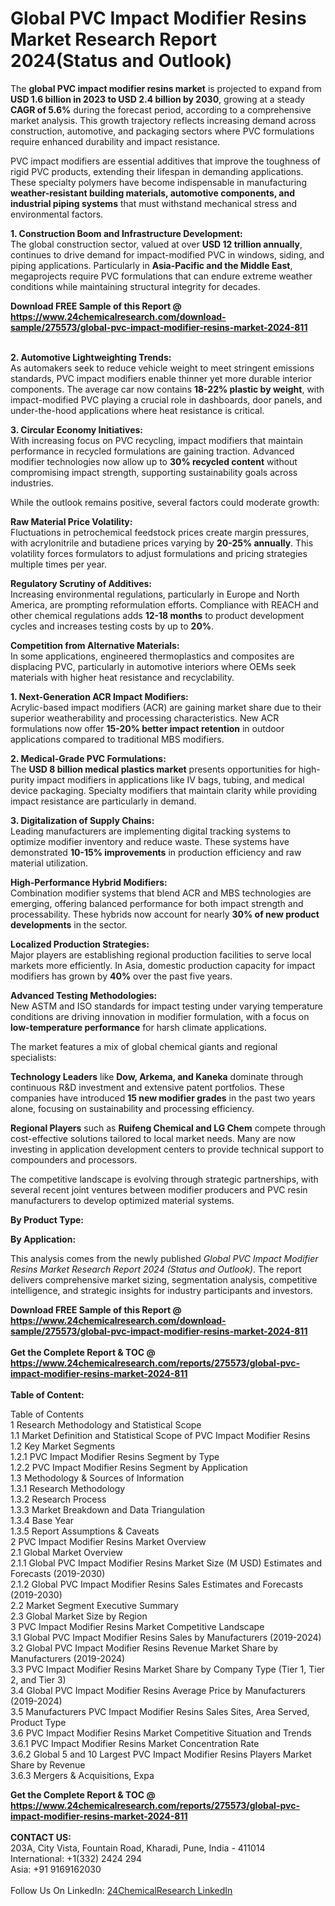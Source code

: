 <h1>Global PVC Impact Modifier Resins Market Research Report 2024(Status and Outlook)</h1><p>The <strong>global PVC impact modifier resins market</strong> is projected to expand from <strong>USD 1.6 billion in 2023 to USD 2.4 billion by 2030</strong>, growing at a steady <strong>CAGR of 5.6%</strong> during the forecast period, according to a comprehensive market analysis. This growth trajectory reflects increasing demand across construction, automotive, and packaging sectors where PVC formulations require enhanced durability and impact resistance.</p><p>PVC impact modifiers are essential additives that improve the toughness of rigid PVC products, extending their lifespan in demanding applications. These specialty polymers have become indispensable in manufacturing <strong>weather-resistant building materials, automotive components, and industrial piping systems</strong> that must withstand mechanical stress and environmental factors.</p><p><strong>1. Construction Boom and Infrastructure Development:</strong><br>
The global construction sector, valued at over <strong>USD 12 trillion annually</strong>, continues to drive demand for impact-modified PVC in windows, siding, and piping applications. Particularly in <strong>Asia-Pacific and the Middle East</strong>, megaprojects require PVC formulations that can endure extreme weather conditions while maintaining structural integrity for decades.</p><div><b>Download FREE Sample of this Report @ 
            <a href="https://www.24chemicalresearch.com/download-sample/275573/global-pvc-impact-modifier-resins-market-2024-811">
            https://www.24chemicalresearch.com/download-sample/275573/global-pvc-impact-modifier-resins-market-2024-811</a></b></div><br><p><strong>2. Automotive Lightweighting Trends:</strong><br>
As automakers seek to reduce vehicle weight to meet stringent emissions standards, PVC impact modifiers enable thinner yet more durable interior components. The average car now contains <strong>18-22% plastic by weight</strong>, with impact-modified PVC playing a crucial role in dashboards, door panels, and under-the-hood applications where heat resistance is critical.</p><p><strong>3. Circular Economy Initiatives:</strong><br>
With increasing focus on PVC recycling, impact modifiers that maintain performance in recycled formulations are gaining traction. Advanced modifier technologies now allow up to <strong>30% recycled content</strong> without compromising impact strength, supporting sustainability goals across industries.</p><p>While the outlook remains positive, several factors could moderate growth:</p><p><strong>Raw Material Price Volatility:</strong><br>
	Fluctuations in petrochemical feedstock prices create margin pressures, with acrylonitrile and butadiene prices varying by <strong>20-25% annually</strong>. This volatility forces formulators to adjust formulations and pricing strategies multiple times per year.</p><p><strong>Regulatory Scrutiny of Additives:</strong><br>
	Increasing environmental regulations, particularly in Europe and North America, are prompting reformulation efforts. Compliance with REACH and other chemical regulations adds <strong>12-18 months</strong> to product development cycles and increases testing costs by up to <strong>20%</strong>.</p><p><strong>Competition from Alternative Materials:</strong><br>
	In some applications, engineered thermoplastics and composites are displacing PVC, particularly in automotive interiors where OEMs seek materials with higher heat resistance and recyclability.</p><p><strong>1. Next-Generation ACR Impact Modifiers:</strong><br>
Acrylic-based impact modifiers (ACR) are gaining market share due to their superior weatherability and processing characteristics. New ACR formulations now offer <strong>15-20% better impact retention</strong> in outdoor applications compared to traditional MBS modifiers.</p><p><strong>2. Medical-Grade PVC Formulations:</strong><br>
The <strong>USD 8 billion medical plastics market</strong> presents opportunities for high-purity impact modifiers in applications like IV bags, tubing, and medical device packaging. Specialty modifiers that maintain clarity while providing impact resistance are particularly in demand.</p><p><strong>3. Digitalization of Supply Chains:</strong><br>
Leading manufacturers are implementing digital tracking systems to optimize modifier inventory and reduce waste. These systems have demonstrated <strong>10-15% improvements</strong> in production efficiency and raw material utilization.</p><p><strong>High-Performance Hybrid Modifiers:</strong><br>
	Combination modifier systems that blend ACR and MBS technologies are emerging, offering balanced performance for both impact strength and processability. These hybrids now account for nearly <strong>30% of new product developments</strong> in the sector.</p><p><strong>Localized Production Strategies:</strong><br>
	Major players are establishing regional production facilities to serve local markets more efficiently. In Asia, domestic production capacity for impact modifiers has grown by <strong>40%</strong> over the past five years.</p><p><strong>Advanced Testing Methodologies:</strong><br>
	New ASTM and ISO standards for impact testing under varying temperature conditions are driving innovation in modifier formulation, with a focus on <strong>low-temperature performance</strong> for harsh climate applications.</p><p>The market features a mix of global chemical giants and regional specialists: </p><p><strong>Technology Leaders</strong> like <strong>Dow, Arkema, and Kaneka</strong> dominate through continuous R&amp;D investment and extensive patent portfolios. These companies have introduced <strong>15 new modifier grades</strong> in the past two years alone, focusing on sustainability and processing efficiency.</p><p><strong>Regional Players</strong> such as <strong>Ruifeng Chemical and LG Chem</strong> compete through cost-effective solutions tailored to local market needs. Many are now investing in application development centers to provide technical support to compounders and processors.</p><p>The competitive landscape is evolving through strategic partnerships, with several recent joint ventures between modifier producers and PVC resin manufacturers to develop optimized material systems.</p><p><strong>By Product Type:</strong></p><p><strong>By Application:</strong></p><p>This analysis comes from the newly published <em>Global PVC Impact Modifier Resins Market Research Report 2024 (Status and Outlook)</em>. The report delivers comprehensive market sizing, segmentation analysis, competitive intelligence, and strategic insights for industry participants and investors.</p><div><b>Download FREE Sample of this Report @ 
            <a href="https://www.24chemicalresearch.com/download-sample/275573/global-pvc-impact-modifier-resins-market-2024-811">
            https://www.24chemicalresearch.com/download-sample/275573/global-pvc-impact-modifier-resins-market-2024-811</a></b></div><br><div><b>Get the Complete Report & TOC @ 
            <a href="https://www.24chemicalresearch.com/reports/275573/global-pvc-impact-modifier-resins-market-2024-811">
            https://www.24chemicalresearch.com/reports/275573/global-pvc-impact-modifier-resins-market-2024-811</a></b></div><br>
            <b>Table of Content:</b><p>Table of Contents<br />
1 Research Methodology and Statistical Scope<br />
1.1 Market Definition and Statistical Scope of PVC Impact Modifier Resins<br />
1.2 Key Market Segments<br />
1.2.1 PVC Impact Modifier Resins Segment by Type<br />
1.2.2 PVC Impact Modifier Resins Segment by Application<br />
1.3 Methodology & Sources of Information<br />
1.3.1 Research Methodology<br />
1.3.2 Research Process<br />
1.3.3 Market Breakdown and Data Triangulation<br />
1.3.4 Base Year<br />
1.3.5 Report Assumptions & Caveats<br />
2 PVC Impact Modifier Resins Market Overview<br />
2.1 Global Market Overview<br />
2.1.1 Global PVC Impact Modifier Resins Market Size (M USD) Estimates and Forecasts (2019-2030)<br />
2.1.2 Global PVC Impact Modifier Resins Sales Estimates and Forecasts (2019-2030)<br />
2.2 Market Segment Executive Summary<br />
2.3 Global Market Size by Region<br />
3 PVC Impact Modifier Resins Market Competitive Landscape<br />
3.1 Global PVC Impact Modifier Resins Sales by Manufacturers (2019-2024)<br />
3.2 Global PVC Impact Modifier Resins Revenue Market Share by Manufacturers (2019-2024)<br />
3.3 PVC Impact Modifier Resins Market Share by Company Type (Tier 1, Tier 2, and Tier 3)<br />
3.4 Global PVC Impact Modifier Resins Average Price by Manufacturers (2019-2024)<br />
3.5 Manufacturers PVC Impact Modifier Resins Sales Sites, Area Served, Product Type<br />
3.6 PVC Impact Modifier Resins Market Competitive Situation and Trends<br />
3.6.1 PVC Impact Modifier Resins Market Concentration Rate<br />
3.6.2 Global 5 and 10 Largest PVC Impact Modifier Resins Players Market Share by Revenue<br />
3.6.3 Mergers & Acquisitions, Expa</p><div><b>Get the Complete Report & TOC @ 
            <a href="https://www.24chemicalresearch.com/reports/275573/global-pvc-impact-modifier-resins-market-2024-811">
            https://www.24chemicalresearch.com/reports/275573/global-pvc-impact-modifier-resins-market-2024-811</a></b></div><br><b>CONTACT US:</b><br>
            203A, City Vista, Fountain Road, Kharadi, Pune, India - 411014<br>
            International: +1(332) 2424 294<br>
            Asia: +91 9169162030 <br><br>
            Follow Us On LinkedIn: <a href="https://www.linkedin.com/company/24chemicalresearch/">24ChemicalResearch LinkedIn</a>